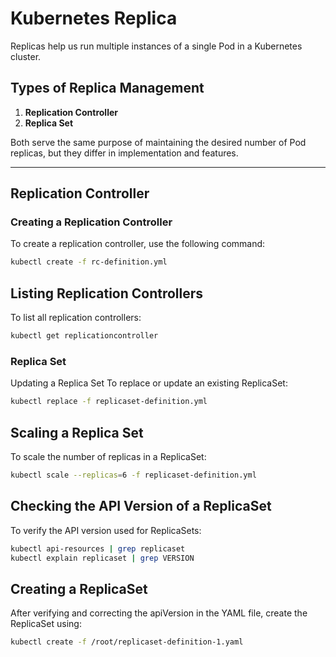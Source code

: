 # Kubernetes Replica  

Replicas help us run multiple instances of a single Pod in a Kubernetes cluster.

## Types of Replica Management  
1. **Replication Controller**  
2. **Replica Set**  

Both serve the same purpose of maintaining the desired number of Pod replicas, but they differ in implementation and features.

---

## Replication Controller  

### Creating a Replication Controller  
To create a replication controller, use the following command:  
```bash
kubectl create -f rc-definition.yml
```




## Listing Replication Controllers
To list all replication controllers:

```bash
kubectl get replicationcontroller
```

### Replica Set

Updating a Replica Set
To replace or update an existing ReplicaSet:

```bash
kubectl replace -f replicaset-definition.yml
```

## Scaling a Replica Set
To scale the number of replicas in a ReplicaSet:

```bash
kubectl scale --replicas=6 -f replicaset-definition.yml
```

## Checking the API Version of a ReplicaSet
To verify the API version used for ReplicaSets:

```bash
kubectl api-resources | grep replicaset
kubectl explain replicaset | grep VERSION
```

## Creating a ReplicaSet
After verifying and correcting the apiVersion in the YAML file, create the ReplicaSet using:

```bash
kubectl create -f /root/replicaset-definition-1.yaml
```
